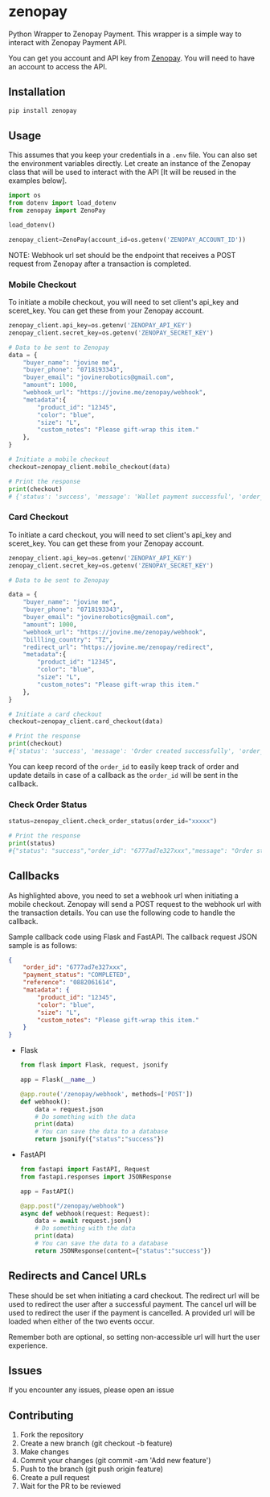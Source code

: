 # zenopay

Python Wrapper to Zenopay Payment. This wrapper is a simple way to interact with Zenopay Payment API.

You can get you account and API key from [Zenopay](https://zenopay.net/). You will need to have an account to access the API.

## Installation

```bash
pip install zenopay
```

## Usage

This assumes that you keep your credentials in a `.env` file. You can also set the environment variables directly. Let create an instance of the Zenopay class that will be used to interact with the API [It will  be reused in the examples below].

```python
import os
from dotenv import load_dotenv
from zenopay import ZenoPay

load_dotenv()

zenopay_client=ZenoPay(account_id=os.getenv('ZENOPAY_ACCOUNT_ID'))
```

NOTE: Webhook url set should be the endpoint that receives a POST request from Zenopay after a transaction is completed.

### Mobile Checkout

To initiate a mobile checkout, you will need to set client's api_key and sceret_key. You can get these from your Zenopay account.

```python
zenopay_client.api_key=os.getenv('ZENOPAY_API_KEY')
zenopay_client.secret_key=os.getenv('ZENOPAY_SECRET_KEY')

# Data to be sent to Zenopay
data = {
    "buyer_name": "jovine me",
    "buyer_phone": "0718193343",
    "buyer_email": "jovinerobotics@gmail.com",
    "amount": 1000,
    "webhook_url": "https://jovine.me/zenopay/webhook",
    "metadata":{
        "product_id": "12345",
        "color": "blue",
        "size": "L",
        "custom_notes": "Please gift-wrap this item."
    },
}

# Initiate a mobile checkout
checkout=zenopay_client.mobile_checkout(data)

# Print the response
print(checkout)
# {'status': 'success', 'message': 'Wallet payment successful', 'order_id': '6777ad7e327xxx'}
```

### Card Checkout

To initiate a card checkout, you will need to set client's api_key and sceret_key. You can get these from your Zenopay account.

```python
zenopay_client.api_key=os.getenv('ZENOPAY_API_KEY')
zenopay_client.secret_key=os.getenv('ZENOPAY_SECRET_KEY')

# Data to be sent to Zenopay

data = {
    "buyer_name": "jovine me",
    "buyer_phone": "0718193343",
    "buyer_email": "jovinerobotics@gmail.com",
    "amount": 1000,
    "webhook_url": "https://jovine.me/zenopay/webhook",
    "billling_country": "TZ",
    "redirect_url": "https://jovine.me/zenopay/redirect",
    "metadata":{
        "product_id": "12345",
        "color": "blue",
        "size": "L",
        "custom_notes": "Please gift-wrap this item."
    },
}

# Initiate a card checkout
checkout=zenopay_client.card_checkout(data)

# Print the response
print(checkout)
#{'status': 'success', 'message': 'Order created successfully', 'order_id': '6777ad7e327xxx', 'payment_link': 'https://secure.payment.tz/link'}
```

You can keep record of the `order_id` to easily keep track of order and update details in case of a callback as the `order_id` will be sent in the callback.

### Check Order Status

```python
status=zenopay_client.check_order_status(order_id="xxxxx")

# Print the response
print(status)
#{"status": "success","order_id": "6777ad7e327xxx","message": "Order status updated","payment_status": "PENDING"}
```

## Callbacks

As highlighted above, you need to set a webhook url when initiating a mobile checkout. Zenopay will send a POST request to the webhook url with the transaction details. You can use the following code to handle the callback.

Sample callback code using Flask and FastAPI. The callback request JSON sample is as follows:

```json
{
    "order_id": "6777ad7e327xxx",
    "payment_status": "COMPLETED",
    "reference": "0882061614",
    "matadata": {
        "product_id": "12345",
        "color": "blue",
        "size": "L",
        "custom_notes": "Please gift-wrap this item."
    }
}
```

- Flask

    ```python
    from flask import Flask, request, jsonify

    app = Flask(__name__)

    @app.route('/zenopay/webhook', methods=['POST'])
    def webhook():
        data = request.json
        # Do something with the data
        print(data)
        # You can save the data to a database
        return jsonify({"status":"success"})

    ```

- FastAPI

    ```python
    from fastapi import FastAPI, Request
    from fastapi.responses import JSONResponse

    app = FastAPI()

    @app.post("/zenopay/webhook")
    async def webhook(request: Request):
        data = await request.json()
        # Do something with the data
        print(data)
        # You can save the data to a database
        return JSONResponse(content={"status":"success"})

    ```

## Redirects and Cancel URLs

These should be set when initiating a card checkout. The redirect url will be used to redirect the user after a successful payment. The cancel url will be used to redirect the user if the payment is cancelled. A provided url will be loaded when either of the two events occur.

Remember both are optional, so setting non-accessible url will hurt the user experience.

## Issues

If you encounter any issues, please open an issue

## Contributing

1. Fork the repository
2. Create a new branch (git checkout -b feature)
3. Make changes
4. Commit your changes (git commit -am 'Add new feature')
5. Push to the branch (git push origin feature)
6. Create a pull request
7. Wait for the PR to be reviewed
